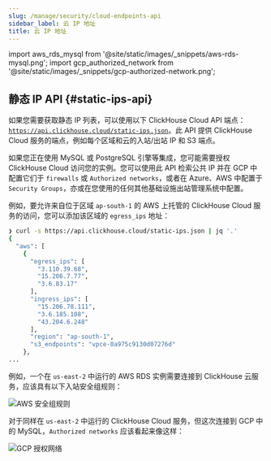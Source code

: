 ```yaml
---
slug: /manage/security/cloud-endpoints-api
sidebar_label: 云 IP 地址
title: 云 IP 地址
---
```


import aws_rds_mysql from '@site/static/images/_snippets/aws-rds-mysql.png';
import gcp_authorized_network from '@site/static/images/_snippets/gcp-authorized-network.png';

## 静态 IP API {#static-ips-api}

如果您需要获取静态 IP 列表，可以使用以下 ClickHouse Cloud API 端点：[`https://api.clickhouse.cloud/static-ips.json`](https://api.clickhouse.cloud/static-ips.json)。此 API 提供 ClickHouse Cloud 服务的端点，例如每个区域和云的入站/出站 IP 和 S3 端点。

如果您正在使用 MySQL 或 PostgreSQL 引擎等集成，您可能需要授权 ClickHouse Cloud 访问您的实例。您可以使用此 API 检索公共 IP 并在 GCP 中配置它们于 `firewalls` 或 `Authorized networks`，或者在 Azure、AWS 中配置于 `Security Groups`，亦或在您使用的任何其他基础设施出站管理系统中配置。

例如，要允许来自位于区域 `ap-south-1` 的 AWS 上托管的 ClickHouse Cloud 服务的访问，您可以添加该区域的 `egress_ips` 地址：

```bash
❯ curl -s https://api.clickhouse.cloud/static-ips.json | jq '.'
{
  "aws": [
    {
      "egress_ips": [
        "3.110.39.68",
        "15.206.7.77",
        "3.6.83.17"
      ],
      "ingress_ips": [
        "15.206.78.111",
        "3.6.185.108",
        "43.204.6.248"
      ],
      "region": "ap-south-1",
      "s3_endpoints": "vpce-0a975c9130d07276d"
    },
...
```

例如，一个在 `us-east-2` 中运行的 AWS RDS 实例需要连接到 ClickHouse 云服务，应该具有以下入站安全组规则：

<img src={aws_rds_mysql} class="image" alt="AWS 安全组规则" />

对于同样在 `us-east-2` 中运行的 ClickHouse Cloud 服务，但这次连接到 GCP 中的 MySQL，`Authorized networks` 应该看起来像这样：

<img src={gcp_authorized_network} class="image" alt="GCP 授权网络" />
